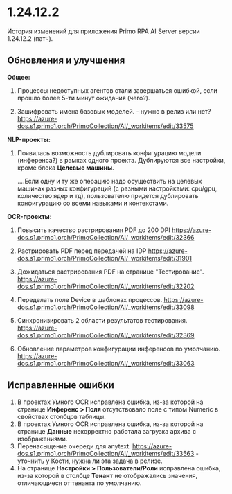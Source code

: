 # 1.24.12.2

История изменений для приложения Primo RPA AI Server версии 1.24.12.2 (патч).

## Обновления и улучшения 


**Общее:**

1. Процессы недоступных агентов стали завершаться ошибкой, если прошло более 5-ти минут ожидания (чего?).

1. Зашифровать имена базовых моделей. - нужно в релиз или нет?
https://azure-dos.s1.primo1.orch/PrimoCollection/AI/_workitems/edit/33575



**NLP-проекты:**

1. Появилась возможность дублировать конфигурацию модели (инференса?) в рамках одного проекта. Дублируются все настройки, кроме блока **Целевые машины**.
  
   ....Если одну и ту же операцию надо осуществить на целевых машинах разных конфигураций (с разными настройками: cpu/gpu, количество ядер и тд), пользователю придется дублировать конфигурацию со всеми навыками и контекстами. 






**OCR-проекты:**

1. Повысить качество растрирования PDF до 200 DPI
https://azure-dos.s1.primo1.orch/PrimoCollection/AI/_workitems/edit/32366


1. Растрировать PDF перед передачей на IDP
https://azure-dos.s1.primo1.orch/PrimoCollection/AI/_workitems/edit/31901

1. Дожидаться растрирования PDF на странице "Тестирование". https://azure-dos.s1.primo1.orch/PrimoCollection/AI/_workitems/edit/32202

1. Переделать поле Device в шаблонах процессов. https://azure-dos.s1.primo1.orch/PrimoCollection/AI/_workitems/edit/33098

1. Синхронизировать 2 области результатов тестирования. https://azure-dos.s1.primo1.orch/PrimoCollection/AI/_workitems/edit/32369

1. Обновление параметров конфигурации инференсов по умолчанию. https://azure-dos.s1.primo1.orch/PrimoCollection/AI/_workitems/edit/33063



## Исправленные ошибки

1. В проектах Умного OCR исправлена ошибка, из-за которой на странице **Инференс > Поля** отсутствовало поле с типом Numeric в свойствах столбцов таблицы.
1. В проектах Умного OCR исправлена ошибка, из-за которой на странице **Данные** некорректно работала загрузка архива с изображениями. 
1. Перенасыщение очереди для anytext. https://azure-dos.s1.primo1.orch/PrimoCollection/AI/_workitems/edit/33563  - уточнить у Кости, нужна ли эта задача в релизе.
1. На странице **Настройки > Пользователи/Роли** исправлена ошибка, из-за которой в столбце **Тенант** не отображались значения, отличающиеся от тенанта по умолчанию.



